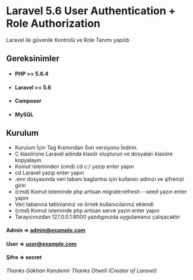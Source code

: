 # Laravel 5.6 User Authentication + Role Authorization
Laravel ile güvenlik Kontrolü ve Role Tanımı yapıldı
## Gereksinimler
* #### PHP >= 5.6.4
* #### Laravel >= 5.6
* #### Composer
* #### MySQL
## Kurulum
* Kurulum İçin Tag Kısmından Son versiyonu İndirin.
* C klasörüne Laravel adında klasör oluşturun ve dosyaları klasöre kopyalayın
* Komut isteminden (cmd) cd c:/ yazıp enter yapın
* cd Laravel yazıp enter yapın
* .env dosyasında veri tabanı baglantısı için kullanıcı adınızı ve şifrenizi girin
* (cmd) Komut isteminde  php artisan migrate:refresh --seed yazın enter yapın
* Veri tabanına tablolarınız ve örnek kullanıcılarınız eklendi
* (cmd) Komut isteminde php artisan serve  yazın enter yapın
* Tarayıcınızdan  127.0.0.1:8000   yazdıgınızda uygulamanız çalışacaktır
#### Admin => admin@example.com
#### User    =>     user@example.com
#### Şifre    => secret

*Thanks Gökhan Kandemir*
*Thanks Otwell (Creator of Laravel)*
